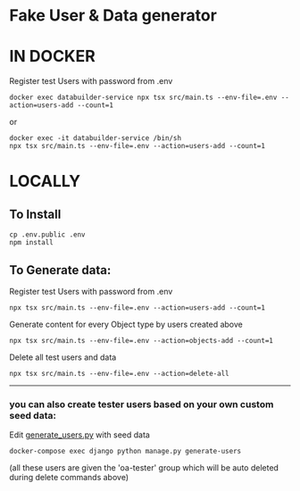 # Fake User & Data generator

# IN DOCKER

Register test Users with password from .env
```aiignore
docker exec databuilder-service npx tsx src/main.ts --env-file=.env --action=users-add --count=1
```

or

```aiignore
docker exec -it databuilder-service /bin/sh
npx tsx src/main.ts --env-file=.env --action=users-add --count=1
```


# LOCALLY

## To Install
```
cp .env.public .env
npm install
```

## To Generate data:
Register test Users with password from .env
```
npx tsx src/main.ts --env-file=.env --action=users-add --count=1
```

Generate content for every Object type by users created above
```
npx tsx src/main.ts --env-file=.env --action=objects-add --count=1
```

Delete all test users and data
```
npx tsx src/main.ts --env-file=.env --action=delete-all
```

---
### you can also create tester users based on your own custom seed data:
Edit [generate_users.py](stack/django/oaexample_app/management/commands/generate_users.py) with seed data
```
docker-compose exec django python manage.py generate-users
```
(all these users are given the 'oa-tester' group which will be auto deleted during delete commands above)
